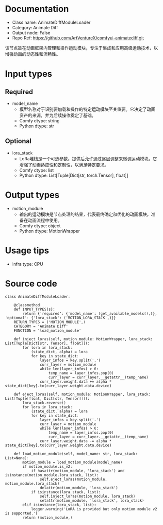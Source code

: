# Documentation
- Class name: AnimateDiffModuleLoader
- Category: Animate Diff
- Output node: False
- Repo Ref: https://github.com/ArtVentureX/comfyui-animatediff.git

该节点旨在动画框架内管理和操作运动模块，专注于集成和应用高级运动技术，以增强动画的动态性和流畅性。

# Input types
## Required
- model_name
    - 模型名称对于识别要加载和操作的特定运动模块至关重要。它决定了动画资产的来源，并为后续操作奠定了基础。
    - Comfy dtype: string
    - Python dtype: str
## Optional
- lora_stack
    - LoRa堆栈是一个可选参数，提供后允许通过逐层调整来微调运动模块。它增强了动画适应性和定制性，以满足特定要求。
    - Comfy dtype: list
    - Python dtype: List[Tuple[Dict[str, torch.Tensor], float]]

# Output types
- motion_module
    - 输出的运动模块是节点处理的结果，代表最终确定和优化的动画模块，准备在动画流程中使用。
    - Comfy dtype: object
    - Python dtype: MotionWrapper

# Usage tips
- Infra type: CPU

# Source code
```
class AnimateDiffModuleLoader:

    @classmethod
    def INPUT_TYPES(s):
        return {'required': {'model_name': (get_available_models(),)}, 'optional': {'lora_stack': ('MOTION_LORA_STACK',)}}
    RETURN_TYPES = ('MOTION_MODULE',)
    CATEGORY = 'Animate Diff'
    FUNCTION = 'load_motion_module'

    def inject_loras(self, motion_module: MotionWrapper, lora_stack: List[Tuple[Dict[str, Tensor], float]]):
        for lora in lora_stack:
            (state_dict, alpha) = lora
            for key in state_dict:
                layer_infos = key.split('.')
                curr_layer = motion_module
                while len(layer_infos) > 0:
                    temp_name = layer_infos.pop(0)
                    curr_layer = curr_layer.__getattr__(temp_name)
                curr_layer.weight.data += alpha * state_dict[key].to(curr_layer.weight.data.device)

    def eject_loras(self, motion_module: MotionWrapper, lora_stack: List[Tuple[float, Dict[str, Tensor]]]):
        lora_stack.reverse()
        for lora in lora_stack:
            (state_dict, alpha) = lora
            for key in state_dict:
                layer_infos = key.split('.')
                curr_layer = motion_module
                while len(layer_infos) > 0:
                    temp_name = layer_infos.pop(0)
                    curr_layer = curr_layer.__getattr__(temp_name)
                curr_layer.weight.data -= alpha * state_dict[key].to(curr_layer.weight.data.device)

    def load_motion_module(self, model_name: str, lora_stack: List=None):
        motion_module = load_motion_module(model_name)
        if motion_module.is_v2:
            if hasattr(motion_module, 'lora_stack') and isinstance(motion_module.lora_stack, list):
                self.eject_loras(motion_module, motion_module.lora_stack)
                delattr(motion_module, 'lora_stack')
            if isinstance(lora_stack, list):
                self.inject_loras(motion_module, lora_stack)
                setattr(motion_module, 'lora_stack', lora_stack)
        elif isinstance(lora_stack, list):
            logger.warning('LoRA is provided but only motion module v2 is supported.')
        return (motion_module,)
```